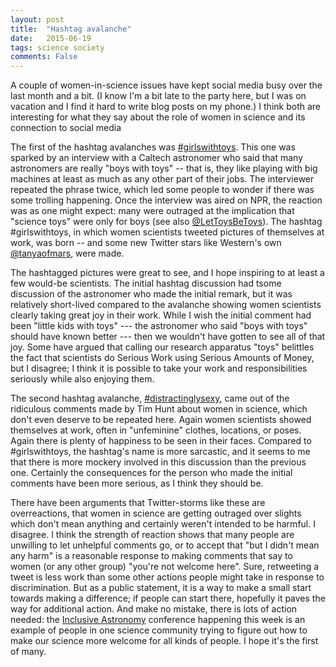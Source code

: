 ```yaml
---
layout: post
title:  "Hashtag avalanche"
date:   2015-06-19
tags: science society
comments: False
---
```


A couple of women-in-science issues have kept social media busy over the last month and a bit. (I know I'm a bit late to the party here, but I was on vacation and I find it hard to write blog posts on my phone.) I think both are interesting for what they say about the role of women in science and its connection to social media

The first of the hashtag avalanches was [#girlswithtoys](https://twitter.com/hashtag/girlswithtoys). This one was sparked by an interview with a Caltech astronomer who said that many astronomers are really "boys with toys"  -- that is, they like playing with big machines at least as much as any other part of their jobs. The interviewer repeated the phrase twice, which led some people to wonder if there was some trolling happening. Once the interview was aired on NPR, the reaction was as one might expect: many were outraged at the implication that "science toys" were only for boys (see also [@LetToysBeToys](https://twitter.com/LetToysBeToys)). The hashtag #girlswithtoys, in which women scientists tweeted pictures of themselves at work, was born -- and some new Twitter stars like Western's own [@tanyaofmars](https://twitter.com/search?q=%40tanyaofmars), were made.

The hashtagged pictures were great to see, and I hope inspiring to at least a few would-be scientists. The initial hashtag discussion had tsome discussion of the astronomer who made the initial remark, but it was relatively short-lived compared to the avalanche showing women scientists clearly taking great joy in their work. While I wish the initial comment had been "little kids with toys" --- the astronomer who said "boys with toys" should have known better --- then we wouldn't have gotten to see all of that joy. Some have argued that calling our research apparatus "toys" belittles the fact that scientists do Serious Work using Serious Amounts of Money, but I disagree; I think it is possible to take your work and responsibilities seriously while also enjoying them.

The second hashtag avalanche, [#distractinglysexy](https://twitter.com/hashtag/distractinglysexy), came out of the ridiculous comments made by Tim Hunt about women in science, which don't even deserve to be repeated here. Again women scientists showed themselves at work, often in "unfeminine" clothes, locations, or poses. Again there is plenty of happiness to be seen in their faces. Compared to #girlswithtoys, the hashtag's name is more sarcastic, and it seems to me that there is more mockery involved in this discussion than the previous one. Certainly the consequences for the person who made the initial comments have been more serious, as I think they should be.

There have been arguments that Twitter-storms like these are overreactions, that women in science are getting outraged over slights which don't mean anything and certainly weren't intended to be harmful. I disagree. I think the strength of reaction shows that many people are unwilling to let unhelpful comments go, or to accept that "but I didn't mean any harm" is a reasonable response to making comments that say to women (or any other group) "you're not welcome here". Sure, retweeting a tweet is less work than some other actions people might take in response to discrimination. But as a public statement, it is a way to make a small start towards making a difference; if people can start there, hopefully it paves the way for additional action. And make no mistake, there is lots of action needed: the [Inclusive Astronomy](https://vanderbilt.irisregistration.com/Home/Site?code=InclusiveAstronomy2015) conference happening this week is an example of people in one science community trying to figure out how to make our science more welcome for all kinds of people. I hope it's the first of many.

